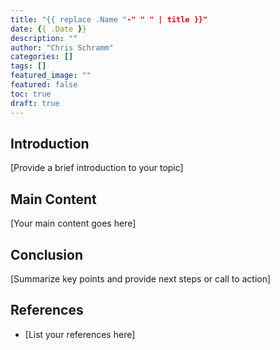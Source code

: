 ```yaml
---
title: "{{ replace .Name "-" " " | title }}"
date: {{ .Date }}
description: ""
author: "Chris Schramm"
categories: []
tags: []
featured_image: ""
featured: false
toc: true
draft: true
---
```


## Introduction

[Provide a brief introduction to your topic]

## Main Content

[Your main content goes here]

## Conclusion

[Summarize key points and provide next steps or call to action]

## References

- [List your references here]